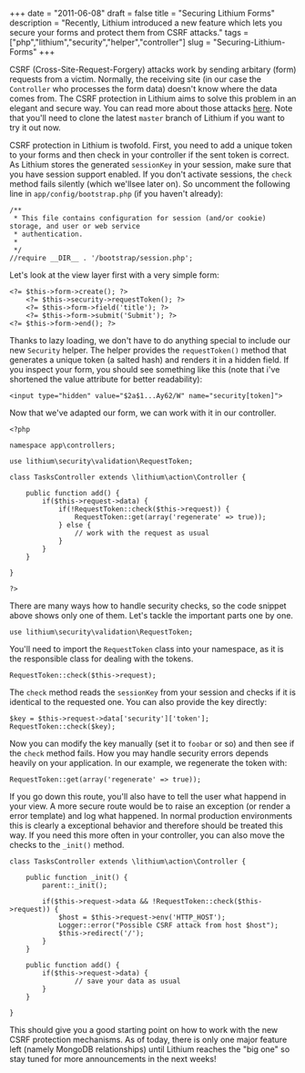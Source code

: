+++
date = "2011-06-08"
draft = false
title = "Securing Lithium Forms"
description = "Recently, Lithium introduced a new feature which lets you secure your forms and protect them from CSRF attacks."
tags = ["php","lithium","security","helper","controller"]
slug = "Securing-Lithium-Forms"
+++

CSRF (Cross-Site-Request-Forgery) attacks work by sending arbitary (form) requests from a victim. Normally, the receiving site (in our case the `Controller` who processes the form data) doesn't know where the data comes from. The CSRF protection in Lithium aims to solve this problem in an elegant and secure way. You can read more about those attacks 
[here](http://shiflett.org/articles/cross-site-request-forgeries). Note that 
you'll need to clone the latest `master` branch of Lithium if you want to 
try it out now.

CSRF protection in Lithium is twofold. First, you need to add a unique token to your forms and then check in your controller if the sent token is correct. As Lithium stores the generated `sessionKey` in your session, make sure that you have session support enabled. If you don't activate sessions, the `check` method fails silently (which we'llsee later on). So uncomment the following line in `app/config/bootstrap.php` (if you haven't already):

	/**
	 * This file contains configuration for session (and/or cookie) storage, and user or web service
	 * authentication.
	 *
	 */
	//require __DIR__ . '/bootstrap/session.php';

Let's look at the view layer first with a very simple form:

	<?= $this->form->create(); ?>
		<?= $this->security->requestToken(); ?>
		<?= $this->form->field('title'); ?>
		<?= $this->form->submit('Submit'); ?>
	<?= $this->form->end(); ?>

Thanks to lazy loading, we don't have to do anything special to 
include our new `Security` helper. The helper provides the 
`requestToken()` method that generates a unique token (a salted hash) and renders it in a hidden field. If you inspect your form, you should see 
something like this (note that i've shortened the value attribute for better 
readability):

	<input type="hidden" value="$2a$1...Ay62/W" name="security[token]">

Now that we've adapted our form, we can work with it in our controller.


	<?php

	namespace app\controllers;

	use lithium\security\validation\RequestToken;

	class TasksController extends \lithium\action\Controller {
		
		public function add() {
			if($this->request->data) {
				if(!RequestToken::check($this->request)) {
					RequestToken::get(array('regenerate' => true));
				} else {
					// work with the request as usual
				}
			}
		}

	}

	?>

There are many ways how to handle security checks, so the code snippet above shows only one of them. Let's tackle the important parts one by one.

	use lithium\security\validation\RequestToken;

You'll need to import the `RequestToken` class into your namespace, as it is the responsible class for dealing with the tokens.

	RequestToken::check($this->request);

The `check` method reads the `sessionKey` from your session and checks if it is identical to the requested one. You can also provide the key directly:

	$key = $this->request->data['security']['token'];
	RequestToken::check($key);

Now you can modify the key manually (set it to `foobar` or so) and then see if the `check` method fails. How you may handle security errors depends heavily on your application. In our example, we regenerate the token with:

	RequestToken::get(array('regenerate' => true));

If you go down this route, you'll also have to tell the user what happend in your view. A more secure route would be to raise an exception (or render a error template) and log what happened. In normal production environments this is clearly a exceptional behavior and therefore should be treated this way. If you need this more often in your controller, you can also move the checks to the `_init()` method.

	class TasksController extends \lithium\action\Controller {
		
		public function _init() {
			parent::_init();
			
			if($this->request->data && !RequestToken::check($this->request)) {
				$host = $this->request->env('HTTP_HOST');
				Logger::error("Possible CSRF attack from host $host");
				$this->redirect('/');
			}
		}
		
		public function add() {
			if($this->request->data) {
					// save your data as usual
			}
		}
	
	}

This should give you a good starting point on how to work with the new 
CSRF protection mechanisms. As of today, there is only one major feature left (namely MongoDB relationships) until Lithium reaches the "big one" so stay tuned for more announcements in the next weeks!
